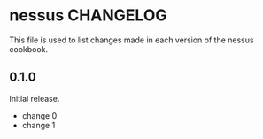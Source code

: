 # nessus CHANGELOG

This file is used to list changes made in each version of the nessus cookbook.

## 0.1.0

Initial release.

- change 0
- change 1
